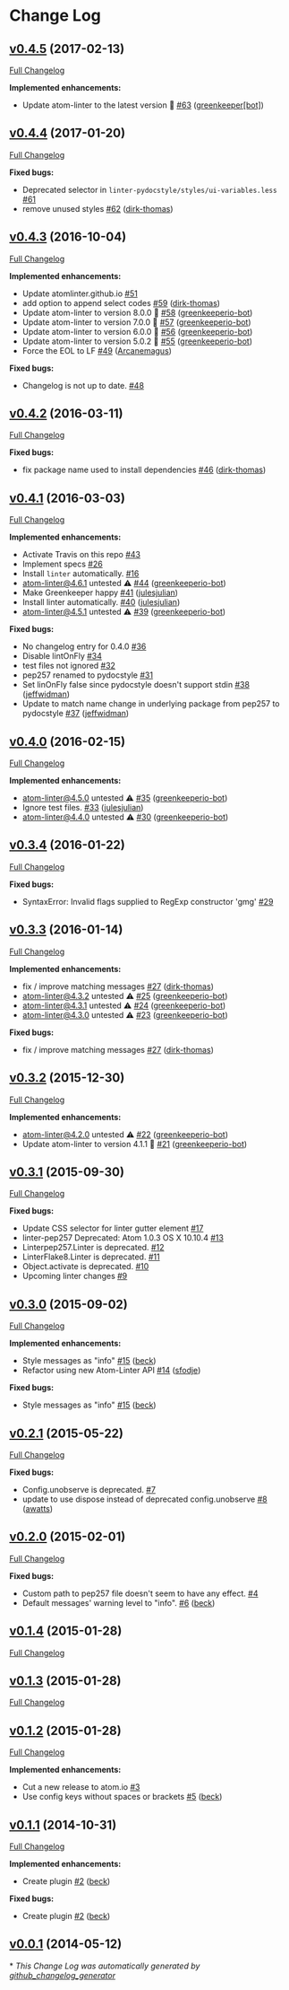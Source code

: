# Change Log

## [v0.4.5](https://github.com/AtomLinter/linter-pydocstyle/tree/v0.4.5) (2017-02-13)
[Full Changelog](https://github.com/AtomLinter/linter-pydocstyle/compare/v0.4.4...v0.4.5)

**Implemented enhancements:**

- Update atom-linter to the latest version 🚀 [\#63](https://github.com/AtomLinter/linter-pydocstyle/pull/63) ([greenkeeper[bot]](https://github.com/integration/greenkeeper))

## [v0.4.4](https://github.com/AtomLinter/linter-pydocstyle/tree/v0.4.4) (2017-01-20)
[Full Changelog](https://github.com/AtomLinter/linter-pydocstyle/compare/v0.4.3...v0.4.4)

**Fixed bugs:**

- Deprecated selector in `linter-pydocstyle/styles/ui-variables.less` [\#61](https://github.com/AtomLinter/linter-pydocstyle/issues/61)
- remove unused styles [\#62](https://github.com/AtomLinter/linter-pydocstyle/pull/62) ([dirk-thomas](https://github.com/dirk-thomas))

## [v0.4.3](https://github.com/AtomLinter/linter-pydocstyle/tree/v0.4.3) (2016-10-04)
[Full Changelog](https://github.com/AtomLinter/linter-pydocstyle/compare/v0.4.2...v0.4.3)

**Implemented enhancements:**

- Update atomlinter.github.io [\#51](https://github.com/AtomLinter/linter-pydocstyle/issues/51)
- add option to append select codes [\#59](https://github.com/AtomLinter/linter-pydocstyle/pull/59) ([dirk-thomas](https://github.com/dirk-thomas))
- Update atom-linter to version 8.0.0 🚀 [\#58](https://github.com/AtomLinter/linter-pydocstyle/pull/58) ([greenkeeperio-bot](https://github.com/greenkeeperio-bot))
- Update atom-linter to version 7.0.0 🚀 [\#57](https://github.com/AtomLinter/linter-pydocstyle/pull/57) ([greenkeeperio-bot](https://github.com/greenkeeperio-bot))
- Update atom-linter to version 6.0.0 🚀 [\#56](https://github.com/AtomLinter/linter-pydocstyle/pull/56) ([greenkeeperio-bot](https://github.com/greenkeeperio-bot))
- Update atom-linter to version 5.0.2 🚀 [\#55](https://github.com/AtomLinter/linter-pydocstyle/pull/55) ([greenkeeperio-bot](https://github.com/greenkeeperio-bot))
- Force the EOL to LF [\#49](https://github.com/AtomLinter/linter-pydocstyle/pull/49) ([Arcanemagus](https://github.com/Arcanemagus))

**Fixed bugs:**

- Changelog is not up to date. [\#48](https://github.com/AtomLinter/linter-pydocstyle/issues/48)

## [v0.4.2](https://github.com/AtomLinter/linter-pydocstyle/tree/v0.4.2) (2016-03-11)
[Full Changelog](https://github.com/AtomLinter/linter-pydocstyle/compare/v0.4.1...v0.4.2)

**Fixed bugs:**

- fix package name used to install dependencies [\#46](https://github.com/AtomLinter/linter-pydocstyle/pull/46) ([dirk-thomas](https://github.com/dirk-thomas))

## [v0.4.1](https://github.com/AtomLinter/linter-pydocstyle/tree/v0.4.1) (2016-03-03)
[Full Changelog](https://github.com/AtomLinter/linter-pydocstyle/compare/v0.4.0...v0.4.1)

**Implemented enhancements:**

- Activate Travis on this repo [\#43](https://github.com/AtomLinter/linter-pydocstyle/issues/43)
- Implement specs [\#26](https://github.com/AtomLinter/linter-pydocstyle/issues/26)
- Install `linter` automatically. [\#16](https://github.com/AtomLinter/linter-pydocstyle/issues/16)
- atom-linter@4.6.1 untested ⚠️ [\#44](https://github.com/AtomLinter/linter-pydocstyle/pull/44) ([greenkeeperio-bot](https://github.com/greenkeeperio-bot))
- Make Greenkeeper happy [\#41](https://github.com/AtomLinter/linter-pydocstyle/pull/41) ([julesjulian](https://github.com/julesjulian))
- Install linter automatically. [\#40](https://github.com/AtomLinter/linter-pydocstyle/pull/40) ([julesjulian](https://github.com/julesjulian))
- atom-linter@4.5.1 untested ⚠️ [\#39](https://github.com/AtomLinter/linter-pydocstyle/pull/39) ([greenkeeperio-bot](https://github.com/greenkeeperio-bot))

**Fixed bugs:**

- No changelog entry for 0.4.0 [\#36](https://github.com/AtomLinter/linter-pydocstyle/issues/36)
- Disable lintOnFly [\#34](https://github.com/AtomLinter/linter-pydocstyle/issues/34)
- test files not ignored [\#32](https://github.com/AtomLinter/linter-pydocstyle/issues/32)
- pep257 renamed to pydocstyle [\#31](https://github.com/AtomLinter/linter-pydocstyle/issues/31)
- Set linOnFly false since pydocstyle doesn't support stdin [\#38](https://github.com/AtomLinter/linter-pydocstyle/pull/38) ([jeffwidman](https://github.com/jeffwidman))
- Update to match name change in underlying package from pep257 to pydocstyle [\#37](https://github.com/AtomLinter/linter-pydocstyle/pull/37) ([jeffwidman](https://github.com/jeffwidman))

## [v0.4.0](https://github.com/AtomLinter/linter-pydocstyle/tree/v0.4.0) (2016-02-15)
[Full Changelog](https://github.com/AtomLinter/linter-pydocstyle/compare/v0.3.4...v0.4.0)

**Implemented enhancements:**

- atom-linter@4.5.0 untested ⚠️ [\#35](https://github.com/AtomLinter/linter-pydocstyle/pull/35) ([greenkeeperio-bot](https://github.com/greenkeeperio-bot))
- Ignore test files. [\#33](https://github.com/AtomLinter/linter-pydocstyle/pull/33) ([julesjulian](https://github.com/julesjulian))
- atom-linter@4.4.0 untested ⚠️ [\#30](https://github.com/AtomLinter/linter-pydocstyle/pull/30) ([greenkeeperio-bot](https://github.com/greenkeeperio-bot))

## [v0.3.4](https://github.com/AtomLinter/linter-pydocstyle/tree/v0.3.4) (2016-01-22)
[Full Changelog](https://github.com/AtomLinter/linter-pydocstyle/compare/v0.3.3...v0.3.4)

**Fixed bugs:**

- SyntaxError: Invalid flags supplied to RegExp constructor 'gmg' [\#29](https://github.com/AtomLinter/linter-pydocstyle/issues/29)

## [v0.3.3](https://github.com/AtomLinter/linter-pydocstyle/tree/v0.3.3) (2016-01-14)
[Full Changelog](https://github.com/AtomLinter/linter-pydocstyle/compare/v0.3.2...v0.3.3)

**Implemented enhancements:**

- fix / improve matching messages [\#27](https://github.com/AtomLinter/linter-pydocstyle/pull/27) ([dirk-thomas](https://github.com/dirk-thomas))
- atom-linter@4.3.2 untested ⚠️ [\#25](https://github.com/AtomLinter/linter-pydocstyle/pull/25) ([greenkeeperio-bot](https://github.com/greenkeeperio-bot))
- atom-linter@4.3.1 untested ⚠️ [\#24](https://github.com/AtomLinter/linter-pydocstyle/pull/24) ([greenkeeperio-bot](https://github.com/greenkeeperio-bot))
- atom-linter@4.3.0 untested ⚠️ [\#23](https://github.com/AtomLinter/linter-pydocstyle/pull/23) ([greenkeeperio-bot](https://github.com/greenkeeperio-bot))

**Fixed bugs:**

- fix / improve matching messages [\#27](https://github.com/AtomLinter/linter-pydocstyle/pull/27) ([dirk-thomas](https://github.com/dirk-thomas))

## [v0.3.2](https://github.com/AtomLinter/linter-pydocstyle/tree/v0.3.2) (2015-12-30)
[Full Changelog](https://github.com/AtomLinter/linter-pydocstyle/compare/v0.3.1...v0.3.2)

**Implemented enhancements:**

- atom-linter@4.2.0 untested ⚠️ [\#22](https://github.com/AtomLinter/linter-pydocstyle/pull/22) ([greenkeeperio-bot](https://github.com/greenkeeperio-bot))
- Update atom-linter to version 4.1.1 🚀 [\#21](https://github.com/AtomLinter/linter-pydocstyle/pull/21) ([greenkeeperio-bot](https://github.com/greenkeeperio-bot))

## [v0.3.1](https://github.com/AtomLinter/linter-pydocstyle/tree/v0.3.1) (2015-09-30)
[Full Changelog](https://github.com/AtomLinter/linter-pydocstyle/compare/v0.3.0...v0.3.1)

**Fixed bugs:**

- Update CSS selector for linter gutter element [\#17](https://github.com/AtomLinter/linter-pydocstyle/issues/17)
- linter-pep257 Deprecated: Atom 1.0.3 OS X 10.10.4 [\#13](https://github.com/AtomLinter/linter-pydocstyle/issues/13)
- Linterpep257.Linter is deprecated. [\#12](https://github.com/AtomLinter/linter-pydocstyle/issues/12)
- LinterFlake8.Linter is deprecated. [\#11](https://github.com/AtomLinter/linter-pydocstyle/issues/11)
- Object.activate is deprecated. [\#10](https://github.com/AtomLinter/linter-pydocstyle/issues/10)
- Upcoming linter changes [\#9](https://github.com/AtomLinter/linter-pydocstyle/issues/9)

## [v0.3.0](https://github.com/AtomLinter/linter-pydocstyle/tree/v0.3.0) (2015-09-02)
[Full Changelog](https://github.com/AtomLinter/linter-pydocstyle/compare/v0.2.1...v0.3.0)

**Implemented enhancements:**

- Style messages as "info" [\#15](https://github.com/AtomLinter/linter-pydocstyle/pull/15) ([beck](https://github.com/beck))
- Refactor using new Atom-Linter API [\#14](https://github.com/AtomLinter/linter-pydocstyle/pull/14) ([sfodje](https://github.com/sfodje))

**Fixed bugs:**

- Style messages as "info" [\#15](https://github.com/AtomLinter/linter-pydocstyle/pull/15) ([beck](https://github.com/beck))

## [v0.2.1](https://github.com/AtomLinter/linter-pydocstyle/tree/v0.2.1) (2015-05-22)
[Full Changelog](https://github.com/AtomLinter/linter-pydocstyle/compare/v0.2.0...v0.2.1)

**Fixed bugs:**

- Config.unobserve is deprecated. [\#7](https://github.com/AtomLinter/linter-pydocstyle/issues/7)
- update to use dispose instead of deprecated config.unobserve [\#8](https://github.com/AtomLinter/linter-pydocstyle/pull/8) ([awatts](https://github.com/awatts))

## [v0.2.0](https://github.com/AtomLinter/linter-pydocstyle/tree/v0.2.0) (2015-02-01)
[Full Changelog](https://github.com/AtomLinter/linter-pydocstyle/compare/v0.1.4...v0.2.0)

**Fixed bugs:**

- Custom path to pep257 file doesn't seem to have any effect. [\#4](https://github.com/AtomLinter/linter-pydocstyle/issues/4)
- Default messages' warning level to "info". [\#6](https://github.com/AtomLinter/linter-pydocstyle/pull/6) ([beck](https://github.com/beck))

## [v0.1.4](https://github.com/AtomLinter/linter-pydocstyle/tree/v0.1.4) (2015-01-28)
[Full Changelog](https://github.com/AtomLinter/linter-pydocstyle/compare/v0.1.3...v0.1.4)

## [v0.1.3](https://github.com/AtomLinter/linter-pydocstyle/tree/v0.1.3) (2015-01-28)
[Full Changelog](https://github.com/AtomLinter/linter-pydocstyle/compare/v0.1.2...v0.1.3)

## [v0.1.2](https://github.com/AtomLinter/linter-pydocstyle/tree/v0.1.2) (2015-01-28)
[Full Changelog](https://github.com/AtomLinter/linter-pydocstyle/compare/v0.1.1...v0.1.2)

**Implemented enhancements:**

- Cut a new release to atom.io [\#3](https://github.com/AtomLinter/linter-pydocstyle/issues/3)
- Use config keys without spaces or brackets [\#5](https://github.com/AtomLinter/linter-pydocstyle/pull/5) ([beck](https://github.com/beck))

## [v0.1.1](https://github.com/AtomLinter/linter-pydocstyle/tree/v0.1.1) (2014-10-31)
[Full Changelog](https://github.com/AtomLinter/linter-pydocstyle/compare/v0.0.1...v0.1.1)

**Implemented enhancements:**

- Create plugin [\#2](https://github.com/AtomLinter/linter-pydocstyle/pull/2) ([beck](https://github.com/beck))

**Fixed bugs:**

- Create plugin [\#2](https://github.com/AtomLinter/linter-pydocstyle/pull/2) ([beck](https://github.com/beck))

## [v0.0.1](https://github.com/AtomLinter/linter-pydocstyle/tree/v0.0.1) (2014-05-12)


\* *This Change Log was automatically generated by [github_changelog_generator](https://github.com/skywinder/Github-Changelog-Generator)*
